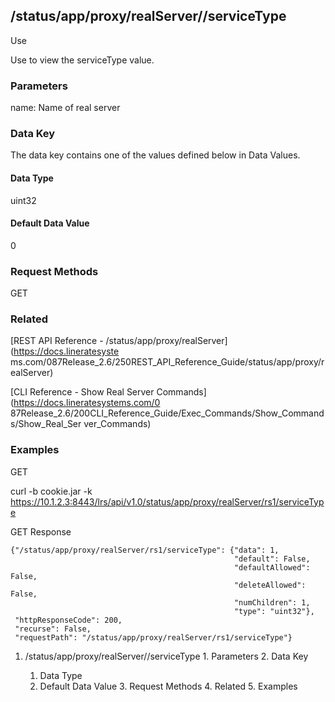 ## /status/app/proxy/realServer/<name>/serviceType

Use

Use to view the serviceType value.

### Parameters

name: Name of real server

### Data Key

The data key contains one of the values defined below in Data Values.

#### Data Type

uint32

#### Default Data Value

0

### Request Methods

GET

### Related

[REST API Reference - /status/app/proxy/realServer](https://docs.lineratesyste
ms.com/087Release_2.6/250REST_API_Reference_Guide/status/app/proxy/realServer)

[CLI Reference - Show Real Server Commands](https://docs.lineratesystems.com/0
87Release_2.6/200CLI_Reference_Guide/Exec_Commands/Show_Commands/Show_Real_Ser
ver_Commands)

### Examples

GET

curl -b cookie.jar -k
https://10.1.2.3:8443/lrs/api/v1.0/status/app/proxy/realServer/rs1/serviceType

GET Response

    
    {"/status/app/proxy/realServer/rs1/serviceType": {"data": 1,
                                                      "default": False,
                                                      "defaultAllowed": False,
                                                      "deleteAllowed": False,
                                                      "numChildren": 1,
                                                      "type": "uint32"},
     "httpResponseCode": 200,
     "recurse": False,
     "requestPath": "/status/app/proxy/realServer/rs1/serviceType"}
    

  1. /status/app/proxy/realServer/<name>/serviceType
    1. Parameters
    2. Data Key
      1. Data Type
      2. Default Data Value
    3. Request Methods
    4. Related
    5. Examples

